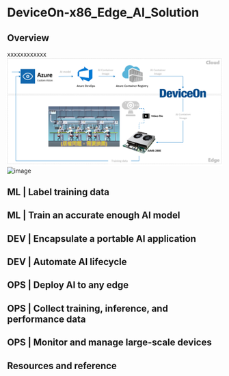 # DeviceOn-x86_Edge_AI_Solution
## Overview
xxxxxxxxxxxx
![image](https://github.com/ADVANTECH-Corp/DeviceOn-x86_Edge_AI_Solution/blob/main/image/project%20architecture.png)
![image]()
## ML | Label training data
## ML | Train an accurate enough AI model
## DEV | Encapsulate a portable AI application
## DEV | Automate AI lifecycle
## OPS | Deploy AI to any edge
## OPS | Collect training, inference, and performance data
## OPS | Monitor and manage large-scale devices
## Resources and reference
